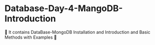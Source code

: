 # Database-Day-4-MangoDB-Introduction

 👀 It contains DataBase-MongoDB Installation and Introduction and Basic Methods with Examples  👀
